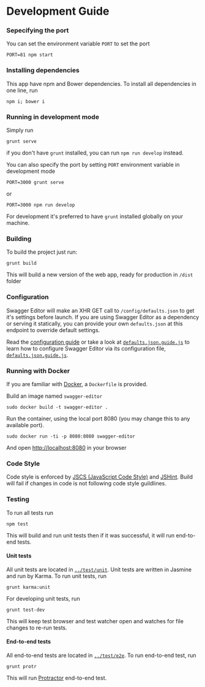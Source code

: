 # Development Guide

### Sepecifying the port

You can set the environment variable `PORT` to set the port

```shell
PORT=81 npm start
```


### Installing dependencies
This app have npm and Bower dependencies. To install all dependencies in one line, run
```shell
npm i; bower i
```

### Running in development mode
Simply run
```shell
grunt serve
```
if you don't have `grunt` installed, you can run `npm run develop` instead.

You can also specify the port by setting `PORT` environment variable in development mode

```shell
PORT=3000 grunt serve
```

or

```shell
PORT=3000 npm run develop
```

For development it's preferred to have `grunt` installed globally on your machine.  

### Building
To build the project just run:

```shell
grunt build
```
This will build a new version of the web app, ready for production in `/dist` folder

###  Configuration
Swagger Editor will make an XHR GET call to `/config/defaults.json` to get it's settings before launch. If you are using Swagger Editor as a dependency or serving it statically, you can provide your own `defaults.json` at this endpoint to override default settings.

Read the [configuration guide](./config.md) or take a look at [`defaults.json.guide.js`](../app/config/default.json.guide.js) to learn how to configure Swagger Editor
via its configuration file, [`defaults.json.guide.js`](../app/config/default.json.guide.js).


### Running with Docker
If you are familiar with [Docker](https://www.docker.com/), a `Dockerfile` is
provided.

Build an image named `swagger-editor`
```shell
sudo docker build -t swagger-editor .
```

Run the container, using the local port 8080 (you may change this to any available
port).
```shell
sudo docker run -ti -p 8080:8080 swagger-editor
```
And open [http://localhost:8080](http://localhost:8080) in your browser

### Code Style
Code style is enforced by [JSCS (JavaScript Code Style)](https://github.com/jscs-dev/node-jscs) and [JSHint](http://jshint.com/). Build will fail if changes in code is not following code style guildlines.

### Testing
To run all tests run

```shell
npm test
```

This will build and run unit tests then if it was successful, it will run  end-to-end tests.

#### Unit tests
All unit tests are located in [`../test/unit`](../test/unit). Unit tests are written in Jasmine and run by Karma. To run unit tests, run

```shell
grunt karma:unit
```

For developing unit tests, run
```shell
grunt test-dev
```
This will keep test browser and test watcher open and watches for file changes to re-run tests.

#### End-to-end tests
All end-to-end tests are located in [`../test/e2e`](../test/e2e). To run end-to-end test, run

```shell
grunt protr
```
This will run [Protractor](http://angular.github.io/protractor/#/) end-to-end test.
